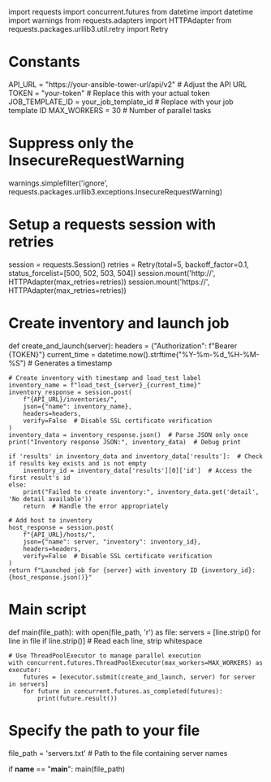 import requests
import concurrent.futures
from datetime import datetime
import warnings
from requests.adapters import HTTPAdapter
from requests.packages.urllib3.util.retry import Retry

# Constants
API_URL = "https://your-ansible-tower-url/api/v2"  # Adjust the API URL
TOKEN = "your-token"  # Replace this with your actual token
JOB_TEMPLATE_ID = your_job_template_id  # Replace with your job template ID
MAX_WORKERS = 30  # Number of parallel tasks

# Suppress only the InsecureRequestWarning
warnings.simplefilter('ignore', requests.packages.urllib3.exceptions.InsecureRequestWarning)

# Setup a requests session with retries
session = requests.Session()
retries = Retry(total=5, backoff_factor=0.1, status_forcelist=[500, 502, 503, 504])
session.mount('http://', HTTPAdapter(max_retries=retries))
session.mount('https://', HTTPAdapter(max_retries=retries))

# Create inventory and launch job
def create_and_launch(server):
    headers = {"Authorization": f"Bearer {TOKEN}"}
    current_time = datetime.now().strftime("%Y-%m-%d_%H-%M-%S")  # Generates a timestamp

    # Create inventory with timestamp and load_test label
    inventory_name = f"load_test_{server}_{current_time}"
    inventory_response = session.post(
        f"{API_URL}/inventories/",
        json={"name": inventory_name},
        headers=headers,
        verify=False  # Disable SSL certificate verification
    )
    inventory_data = inventory_response.json()  # Parse JSON only once
    print("Inventory response JSON:", inventory_data)  # Debug print

    if 'results' in inventory_data and inventory_data['results']:  # Check if results key exists and is not empty
        inventory_id = inventory_data['results'][0]['id']  # Access the first result's id
    else:
        print("Failed to create inventory:", inventory_data.get('detail', 'No detail available'))
        return  # Handle the error appropriately

    # Add host to inventory
    host_response = session.post(
        f"{API_URL}/hosts/",
        json={"name": server, "inventory": inventory_id},
        headers=headers,
        verify=False  # Disable SSL certificate verification
    )
    return f"Launched job for {server} with inventory ID {inventory_id}: {host_response.json()}"

# Main script
def main(file_path):
    with open(file_path, 'r') as file:
        servers = [line.strip() for line in file if line.strip()]  # Read each line, strip whitespace
    
    # Use ThreadPoolExecutor to manage parallel execution
    with concurrent.futures.ThreadPoolExecutor(max_workers=MAX_WORKERS) as executor:
        futures = [executor.submit(create_and_launch, server) for server in servers]
        for future in concurrent.futures.as_completed(futures):
            print(future.result())

# Specify the path to your file
file_path = 'servers.txt'  # Path to the file containing server names

if __name__ == "__main__":
    main(file_path)
